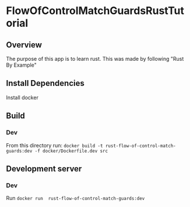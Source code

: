 # FlowOfControlMatchGuardsRustTutorial

## Overview
The purpose of this app is to learn rust. This was made by following "Rust By Example"

## Install Dependencies
Install docker

## Build
### Dev
From this directory run: `docker build -t rust-flow-of-control-match-guards:dev -f docker/Dockerfile.dev src`

## Development server
### Dev
Run `docker run  rust-flow-of-control-match-guards:dev`